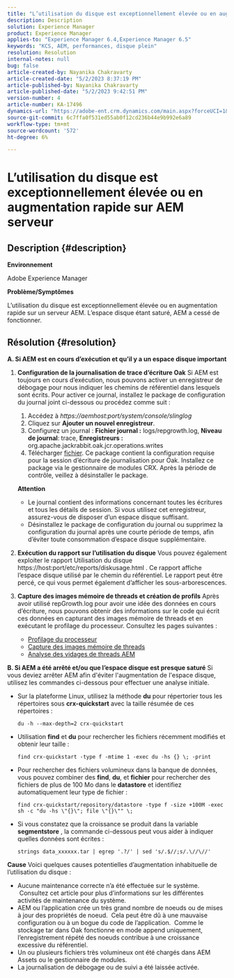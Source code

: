 ```yaml
---
title: "L’utilisation du disque est exceptionnellement élevée ou en augmentation rapide sur AEM serveur"
description: Description
solution: Experience Manager
product: Experience Manager
applies-to: "Experience Manager 6.4,Experience Manager 6.5"
keywords: "KCS, AEM, performances, disque plein"
resolution: Resolution
internal-notes: null
bug: false
article-created-by: Nayanika Chakravarty
article-created-date: "5/2/2023 8:37:19 PM"
article-published-by: Nayanika Chakravarty
article-published-date: "5/2/2023 9:42:51 PM"
version-number: 4
article-number: KA-17496
dynamics-url: "https://adobe-ent.crm.dynamics.com/main.aspx?forceUCI=1&pagetype=entityrecord&etn=knowledgearticle&id=104d8e1f-29e9-ed11-a7c6-6045bd006268"
source-git-commit: 6c7ffa0f531ed55ab0f12cd236b44e9b992e6a89
workflow-type: tm+mt
source-wordcount: '572'
ht-degree: 6%

---
```


# L’utilisation du disque est exceptionnellement élevée ou en augmentation rapide sur AEM serveur

## Description {#description}


<b>Environnement</b>

Adobe Experience Manager

<b>Problème/Symptômes</b>

L’utilisation du disque est exceptionnellement élevée ou en augmentation rapide sur un serveur AEM. L’espace disque étant saturé, AEM a cessé de fonctionner.




## Résolution {#resolution}

<b>A. Si AEM est en cours d’exécution et qu’il y a un espace disque important</b>
1. <b>Configuration de la journalisation de trace d’écriture Oak</b>    Si AEM est toujours en cours d’exécution, nous pouvons activer un enregistreur de débogage pour nous indiquer les chemins de référentiel dans lesquels sont écrits. Pour activer ce journal, installez le package de configuration du journal joint ci-dessous ou procédez comme suit :

   1. Accédez à *https://aemhost:port/system/console/slinglog*
   2. Cliquez sur <b>Ajouter un nouvel enregistreur</b>.
   3. Configurez un journal : <b>Fichier journal :</b> logs/repgrowth.log, <b>Niveau de journal</b>: trace, <b>Enregistreurs :</b> org.apache.jackrabbit.oak.jcr.operations.writes
   4. Télécharger [fichier](https://helpx.adobe.com/content/dam/help/en/experience-manager/kb/analyze-unusual-repository-growth/jcr:content/main-pars/download/log_repository_growth-1.zip).        Ce package contient la configuration requise pour la session d’écriture de journalisation pour Oak. Installez ce package via le gestionnaire de modules CRX. Après la période de contrôle, veillez à désinstaller le package.

   <b>Attention</b>

   - Le journal contient des informations concernant toutes les écritures et tous les détails de session. Si vous utilisez cet enregistreur, assurez-vous de disposer d’un espace disque suffisant.
   - Désinstallez le package de configuration du journal ou supprimez la configuration du journal après une courte période de temps, afin d’éviter toute consommation d’espace disque supplémentaire.
2. <b>Exécution du rapport sur l’utilisation du disque</b>    Vous pouvez également exploiter le rapport Utilisation du disque https://host:port/etc/reports/diskusage.html . Ce rapport affiche l’espace disque utilisé par le chemin du référentiel. Le rapport peut être percé, ce qui vous permet également d’afficher les sous-arborescences.
3. <b>Capture des images mémoire de threads et création de profils</b>    Après avoir utilisé repGrowth.log pour avoir une idée des données en cours d’écriture, nous pouvons obtenir des informations sur le code qui écrit ces données en capturant des images mémoire de threads et en exécutant le profilage du processeur. Consultez les pages suivantes :

   - [Profilage du processeur](https://experienceleague.adobe.com/docs/experience-cloud-kcs/kbarticles/KA-17499.html?lang=fr)
   - [Capture des images mémoire de threads](https://experienceleague.adobe.com/docs/experience-cloud-kcs/kbarticles/KA-17452.html?lang=fr)
   - [Analyse des vidages de threads AEM](https://experienceleague.adobe.com/docs/experience-cloud-kcs/kbarticles/KA-16458.html?lang=fr)

<b>B. Si AEM a été arrêté et/ou que l’espace disque est presque saturé</b>
Si vous deviez arrêter AEM afin d&#39;éviter l&#39;augmentation de l&#39;espace disque, utilisez les commandes ci-dessous pour effectuer une analyse initiale.

- Sur la plateforme Linux, utilisez la méthode <b>du</b> pour répertorier tous les répertoires sous <b>crx-quickstart</b> avec la taille résumée de ces répertoires :<br>

   ```
   du -h --max-depth=2 crx-quickstart
   ```

- Utilisation <b>find</b> et <b>du</b> pour rechercher les fichiers récemment modifiés et obtenir leur taille :

   ```
   find crx-quickstart -type f -mtime 1 -exec du -hs {} \; -print
   ```

- Pour rechercher des fichiers volumineux dans la banque de données, vous pouvez combiner des <b>find</b>, <b>du</b>, et <b>fichier</b> pour rechercher des fichiers de plus de 100 Mo dans le <b>datastore</b> et identifiez automatiquement leur type de fichier :

   ```
   find crx-quickstart/repository/datastore -type f -size +100M -exec sh -c "du -hs \"{}\"; file \"{}\"" \;
   ```

- Si vous constatez que la croissance se produit dans la variable <b>segmentstore</b> , la commande ci-dessous peut vous aider à indiquer quelles données sont écrites :

   ```
   strings data_xxxxxx.tar | egrep '.?/' | sed 's/.$//;s/.\//\//'
   ```

<b>Cause</b>
Voici quelques causes potentielles d’augmentation inhabituelle de l’utilisation du disque :

- Aucune maintenance correcte n’a été effectuée sur le système.  Consultez cet article pour plus d’informations sur les différentes activités de maintenance du système.
- AEM ou l’application crée un très grand nombre de noeuds ou de mises à jour des propriétés de noeud.  Cela peut être dû à une mauvaise configuration ou à un bogue du code de l’application.  Comme le stockage tar dans Oak fonctionne en mode append uniquement, l’enregistrement répété des noeuds contribue à une croissance excessive du référentiel.
- Un ou plusieurs fichiers très volumineux ont été chargés dans AEM Assets ou le gestionnaire de modules.
- La journalisation de débogage ou de suivi a été laissée activée.

